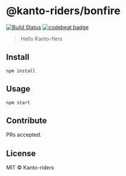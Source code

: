 # @kanto-riders/bonfire

[![Build Status](https://travis-ci.org/kanto-riders/bonfire.svg?branch=master)](https://travis-ci.org/kanto-riders/bonfire)
[![codebeat badge](https://codebeat.co/badges/d3f7c5eb-c3e7-4712-9a38-f58aaede9a6c)](https://codebeat.co/projects/github-com-kanto-riders-bonfire-master)

> Hello Kanto-fiers

## Install

    npm install

## Usage

    npm start

## Contribute

PRs accepted.

## License

MIT © Kanto-riders
